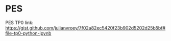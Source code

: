 # PES
PES
TP0 link: https://gist.github.com/julianvroey/7f02a82ec5420f23b902d5202d25b5bf#file-tp0-python-ipynb
